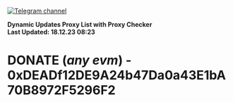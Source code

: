 [![Telegram channel](https://img.shields.io/endpoint?url=https://runkit.io/damiankrawczyk/telegram-badge/branches/master?url=https://t.me/n4z4v0d)](https://t.me/n4z4v0d) 

**Dynamic Updates Proxy List with Proxy Checker**  
**Last Updated: 18.12.23 08:23**

# DONATE (_any evm_) - 0xDEADf12DE9A24b47Da0a43E1bA70B8972F5296F2

